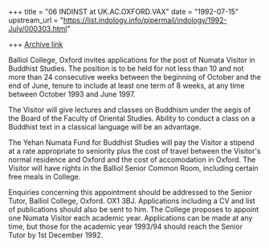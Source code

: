 +++
title = "06 INDINST at UK.AC.OXFORD.VAX"
date = "1992-07-15"
upstream_url = "https://list.indology.info/pipermail/indology/1992-July/000303.html"

+++
[Archive link](https://list.indology.info/pipermail/indology/1992-July/000303.html)


Balliol College, Oxford invites applications for the post of Numata Visitor in
Buddhist Studies. The position is to be held for not less than 10 and not more
than 24 consecutive weeks between the beginning of October and the end of June,
tenure to include at least one term of 8 weeks, at any time between October
1993 and June 1997.

The Visitor will give lectures and classes on Buddhism under the aegis of the
Board of the Faculty of Oriental Studies. Ability to conduct a class on a
Buddhist text in a classical language will be an advantage.

The Yehan Numata Fund for Buddhist Studies will pay the Visitor a stipend at a
rate appropriate to seniority plus the cost of travel between the Visitor's
normal residence and Oxford and the cost of accomodation in Oxford. The Visitor
will have rights in the Balliol Senior Common Room, including certain free
meals in College.

Enquiries concerning this appointment should be addressed to the Senior Tutor,
Balliol College, Oxford. OX1 3BJ. Applications including a CV and list of
publications should also be sent to him. The College proposes to appoint one
Numata Visitor each academic year. Applications can be made at any time, but
those for the academic year 1993/94 should reach the Senior Tutor by 1st
December 1992.




